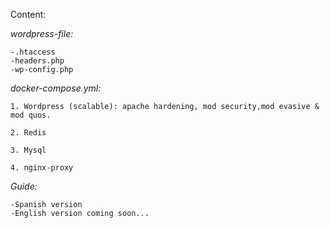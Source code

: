Content:

*wordpress-file:*

    -.htaccess
    -headers.php
    -wp-config.php

*docker-compose.yml:*

    1. Wordpress (scalable): apache hardening, mod security,mod evasive & mod quos.

    2. Redis

    3. Mysql

    4. nginx-proxy

*Guide:*

    -Spanish version
    -English version coming soon...
    
